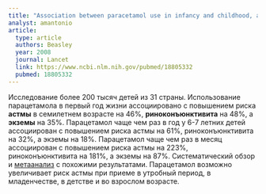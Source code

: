 ```yaml
---
title: "Association between paracetamol use in infancy and childhood, and risk of asthma, rhinoconjunctivitis, and eczema in children aged 6-7 years: analysis from Phase Three of the ISAAC programme"
analyst: amantonio
article:
  type: article
  authors: Beasley
  year: 2008
  journal: Lancet
  link: https://www.ncbi.nlm.nih.gov/pubmed/18805332
  pubmed: 18805332
---
```


Исследование более 200 тысяч детей из 31 страны.
Использование парацетамола в первый год жизни ассоциировано с повышением риска **астмы** в семилетнем возрасте на 46%, **риноконъюнктивита** на 48%, а **экземы** на 35%.
Парацетамол чаще чем раз в год у 6-7 летних детей ассоциирован с повышением риска астмы на 61%, риноконъюнктивита на 32%, а экземы на 18%.
Парацетамол чаще чем раз в месяц ассоциирован с повышением риска астмы на 223%, риноконъюнктивита на 181%, а экземы на 87%.
Систематический обзор и [метаанализ](https://www.ncbi.nlm.nih.gov/pubmed/19696122) с похожими результатами.
Парацетамол возможно увеличивает риск астмы при приеме в утробный период, в младенчестве, в детстве и во взрослом возрасте.
